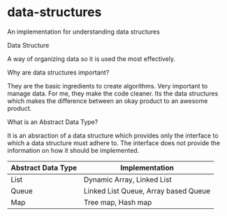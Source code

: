 # data-structures
An implementation for understanding data structures


Data Structure

A way of organizing data so it is used the most effectively.

Why are data structures important?

They are the basic ingredients to create algorithms. Very important to manage data. For me, they make the code cleaner. Its the data structures which makes the difference between an okay product to an awesome product.

What is an Abstract Data Type?

It is an absraction of a data structure which provides only the interface to which a data structure must adhere to. The interface does not provide the information on how it should be implemented. 

| Abstract Data Type       | Implementation       |
|----------------|----------------|
| List  | Dynamic Array, Linked List  |
| Queue | Linked List Queue, Array based Queue  |
| Map  | Tree map, Hash map  |
